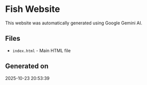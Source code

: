 # Fish Website

This website was automatically generated using Google Gemini AI.

## Files
- `index.html` - Main HTML file

## Generated on
2025-10-23 20:53:39
